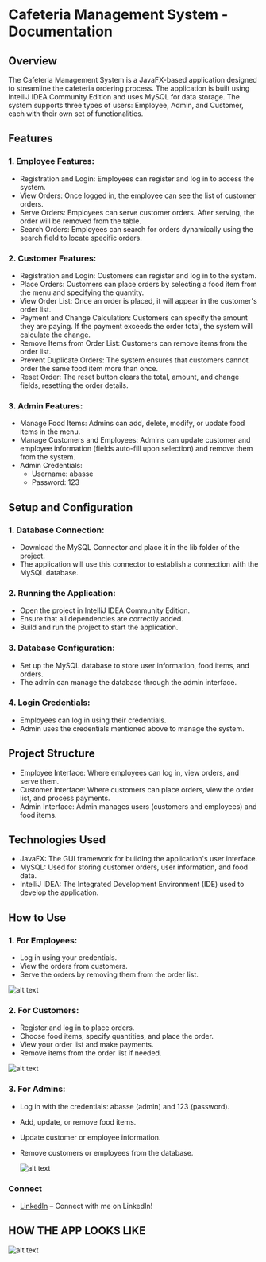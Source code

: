 # Cafeteria Management System - Documentation
## Overview
The Cafeteria Management System is a JavaFX-based application designed to streamline the cafeteria ordering process. The application is built using IntelliJ IDEA Community Edition and uses MySQL for data storage. The system supports three types of users: Employee, Admin, and Customer, each with their own set of functionalities.

## Features
### 1. Employee Features:
- Registration and Login: Employees can register and log in to access the system.
- View Orders: Once logged in, the employee can see the list of customer orders.
- Serve Orders: Employees can serve customer orders. After serving, the order will be removed from the table.
- Search Orders: Employees can search for orders dynamically using the search field to locate specific orders.
### 2. Customer Features:
- Registration and Login: Customers can register and log in to the system.
- Place Orders: Customers can place orders by selecting a food item from the menu and specifying the quantity.
- View Order List: Once an order is placed, it will appear in the customer's order list.
- Payment and Change Calculation: Customers can specify the amount they are paying. If the payment exceeds the order total, the system will calculate the change.
- Remove Items from Order List: Customers can remove items from the order list.
- Prevent Duplicate Orders: The system ensures that customers cannot order the same food item more than once.
- Reset Order: The reset button clears the total, amount, and change fields, resetting the order details.
### 3. Admin Features:
- Manage Food Items: Admins can add, delete, modify, or update food items in the menu.
- Manage Customers and Employees: Admins can update customer and employee information (fields auto-fill upon selection) and remove them from the system.
- Admin Credentials:
  - Username: abasse
  - Password: 123

## Setup and Configuration
### 1. Database Connection:
- Download the MySQL Connector and place it in the lib folder of the project.
- The application will use this connector to establish a connection with the MySQL database.

### 2. Running the Application:
- Open the project in IntelliJ IDEA Community Edition.
- Ensure that all dependencies are correctly added.
- Build and run the project to start the application.

### 3. Database Configuration:
- Set up the MySQL database to store user information, food items, and orders.
- The admin can manage the database through the admin interface.

### 4. Login Credentials:
- Employees can log in using their credentials.
- Admin uses the credentials mentioned above to manage the system.

## Project Structure
- Employee Interface: Where employees can log in, view orders, and serve them.
- Customer Interface: Where customers can place orders, view the order list, and process payments.
- Admin Interface: Admin manages users (customers and employees) and food items.

## Technologies Used
- JavaFX: The GUI framework for building the application's user interface.
- MySQL: Used for storing customer orders, user information, and food data.
- IntelliJ IDEA: The Integrated Development Environment (IDE) used to develop the application.

## How to Use
### 1. For Employees:
- Log in using your credentials.
- View the orders from customers.
- Serve the orders by removing them from the order list.

![alt text](https://github.com/mounbagna/CANTEEN-MANAGEMENT-SYSTEM/blob/master/pics/ehp.png)

### 2. For Customers:
- Register and log in to place orders.
- Choose food items, specify quantities, and place the order.
- View your order list and make payments.
- Remove items from the order list if needed.

![alt text](https://github.com/mounbagna/CANTEEN-MANAGEMENT-SYSTEM/blob/master/pics/chp.png)

### 3. For Admins:
- Log in with the credentials: abasse (admin) and 123 (password).
- Add, update, or remove food items.
- Update customer or employee information.
- Remove customers or employees from the database.

  ![alt text](https://github.com/mounbagna/CANTEEN-MANAGEMENT-SYSTEM/blob/master/pics/ahp.png)
  
### Connect
- [LinkedIn](https://www.linkedin.com/in/mounbagna-abdella-abasse-875958314/) – Connect with me on LinkedIn!


## HOW THE APP LOOKS LIKE

![alt text](https://github.com/mounbagna/CANTEEN-MANAGEMENT-SYSTEM/blob/master/pics/hp.png)
